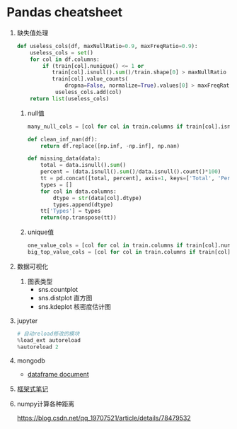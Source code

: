 # Pandas cheatsheet

1. 缺失值处理

   ```python
   def useless_cols(df, maxNullRatio=0.9, maxFreqRatio=0.9):
       useless_cols = set()
       for col in df.columns:
           if (train[col].nunique() <= 1 or
              train[col].isnull().sum()/train.shape[0] > maxNullRatio or
              train[col].value_counts(
                  dropna=False, normalize=True).values[0] > maxFreqRatio):
               useless_cols.add(col)
       return list(useless_cols)
   ```

   

   1. null值

      ```python
      many_null_cols = [col for col in train.columns if train[col].isnull().sum() / train.shape[0] > 0.9]
      
      def clean_inf_nan(df):
          return df.replace([np.inf, -np.inf], np.nan)   
      
      def missing_data(data):
          total = data.isnull().sum()
          percent = (data.isnull().sum()/data.isnull().count()*100)
          tt = pd.concat([total, percent], axis=1, keys=['Total', 'Percent'])
          types = []
          for col in data.columns:
              dtype = str(data[col].dtype)
              types.append(dtype)
          tt['Types'] = types
          return(np.transpose(tt))
      ```

   2. unique值

      ```python
      one_value_cols = [col for col in train.columns if train[col].nunique() <= 1]
      big_top_value_cols = [col for col in train.columns if train[col].value_counts(dropna=False, normalize=True).values[0] > 0.9]
      ```

      

2. 数据可视化

   1. 图表类型
      - sns.countplot
      - sns.distplot 直方图
      - sns.kdeplot 核密度估计图

3. jupyter

   ```python
   # 自动reload修改的模块
   %load_ext autoreload
   %autoreload 2
   ```

   

4. mongodb
   
   - [dataframe document](https://gist.github.com/jdthorpe/93145e8093258a3b73b2bd458533176d)

5. [框架式笔记](https://www.jianshu.com/p/4ff1d2b23ab3)

6. numpy计算各种距离

   https://blog.csdn.net/qq_19707521/article/details/78479532

   